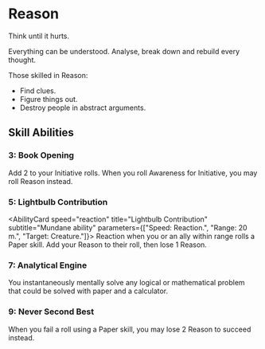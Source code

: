 # Reason

Think until it hurts.

Everything can be understood. Analyse, break down and rebuild every thought.

Those skilled in Reason:

- Find clues.
- Figure things out.
- Destroy people in abstract arguments.

## Skill Abilities

### 3: Book Opening

<AbilityCard
speed="enhancement"
title="Book Opening"
subtitle="Enhancement">
Add 2 to your Initiative rolls. When you roll Awareness for Initiative, you may roll Reason instead.
</AbilityCard>

### 5: Lightbulb Contribution

<AbilityCard
speed="reaction"
title="Lightbulb Contribution"
subtitle="Mundane ability"
parameters={["Speed: Reaction.", "Range: 20 m.", "Target: Creature."]}>
Reaction when you or an ally within range rolls a Paper skill. Add your Reason to their roll, then lose 1 Reason.
</AbilityCard>

### 7: Analytical Engine

<AbilityCard
speed="action"
title="Analytical Engine"
subtitle="Mundane ability">
You instantaneously mentally solve any logical or mathematical problem that could be solved with paper and a calculator.
</AbilityCard>

### 9: Never Second Best

<AbilityCard
speed="enhancement"
title="Never Second Best"
subtitle="Enhancement">
When you fail a roll using a Paper skill, you may lose 2 Reason to succeed instead.
</AbilityCard>
